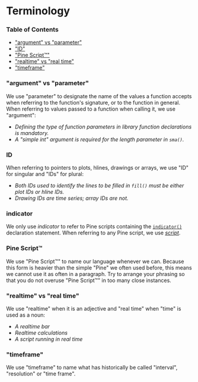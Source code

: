 # Terminology



### Table of Contents

- ["argument" vs "parameter"](#argument-vs-parameter)
- ["ID"](#id)
- ["Pine Script™"](#pine-script)
- ["realtime" vs "real time"](#realtime-vs-real-time)
- ["timeframe"](#timeframe)



### "argument" vs "parameter"
We use "parameter" to designate the name of the values a function accepts when referring to the function's signature, or to the function in general. 
When referring to values passed to a function when calling it, we use "argument":
- *Defining the type of function parameters in library function declarations is mandatory.*
- *A "simple int" argument is required for the length parameter in ``sma()``.*

### ID
When referring to pointers to plots, hlines, drawings or arrays, we use "ID" for singular and "IDs" for plural:
- *Both IDs used to identify the lines to be filled in ``fill()`` must be either plot IDs or hline IDs.*
- *Drawing IDs are time series; array IDs are not.*

### indicator
We only use *indicator* to refer to Pine scripts containing the [``indicator()``](https://www.tradingview.com/pine-script-reference/v5/#fun_indicator) declaration statement. When referring to any Pine script, we use [*script*](#timeframe).

### Pine Script™
We use "Pine Script™" to name our language whenever we can. Because this form is heavier than the simple "Pine" we often used before, this means we cannot use it as often in a paragraph. Try to arrange your phrasing so that you do not overuse "Pine Script™" in too many close instances.

### "realtime" vs "real time"
We use "realtime" when it is an adjective and "real time" when "time" is used as a noun:
- *A realtime bar*
- *Realtime calculations*
- *A script running in real time*

### "timeframe"
We use "timeframe" to name what has historically be called "interval", "resolution" or "time frame".
